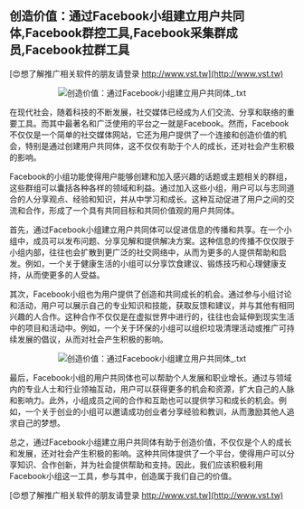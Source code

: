 ## **创造价值：通过Facebook小组建立用户共同体,Facebook群控工具,Facebook采集群成员,Facebook拉群工具**

[😍想了解推广相关软件的朋友请登录 http://www.vst.tw](http://www.vst.tw)

 <center><img src="https://vst.tw/MP4/tuiguang/png/2.png" alt="创造价值：通过Facebook小组建立用户共同体_.txt"></center>

在现代社会，随着科技的不断发展，社交媒体已经成为人们交流、分享和联络的重要工具。而其中最著名和广泛使用的平台之一就是Facebook。然而，Facebook不仅仅是一个简单的社交媒体网站，它还为用户提供了一个连接和创造价值的机会，特别是通过创建用户共同体，这不仅仅有助于个人的成长，还对社会产生积极的影响。

Facebook的小组功能使得用户能够创建和加入感兴趣的话题或主题相关的群组，这些群组可以囊括各种各样的领域和利益。通过加入这些小组，用户可以与志同道合的人分享观点、经验和知识，并从中学习和成长。这种互动促进了用户之间的交流和合作，形成了一个具有共同目标和共同价值观的用户共同体。

首先，通过Facebook小组建立用户共同体可以促进信息的传播和共享。在一个小组中，成员可以发布问题、分享见解和提供解决方案。这种信息的传播不仅仅限于小组内部，往往也会扩散到更广泛的社交网络中，从而为更多的人提供帮助和启发。例如，一个关于健康生活的小组可以分享饮食建议、锻炼技巧和心理健康支持，从而使更多的人受益。

其次，Facebook小组也为用户提供了创造和共同成长的机会。通过参与小组讨论和活动，用户可以展示自己的专业知识和技能，获取反馈和建议，并与其他有相同兴趣的人合作。这种合作不仅仅是在虚拟世界中进行的，往往也会延伸到现实生活中的项目和活动中。例如，一个关于环保的小组可以组织垃圾清理活动或推广可持续发展的倡议，从而对社会产生积极的影响。

 <center><img src="https://vst.tw/MP4/tuiguang/png/3.png" alt="创造价值：通过Facebook小组建立用户共同体_.txt"></center>

最后，Facebook小组的用户共同体也可以帮助个人发展和职业增长。通过与领域内的专业人士和行业领袖互动，用户可以获得更多的机会和资源，扩大自己的人脉和影响力。此外，小组成员之间的合作和互助也可以提供学习和成长的机会。例如，一个关于创业的小组可以邀请成功创业者分享经验和教训，从而激励其他人追求自己的梦想。

总之，通过Facebook小组建立用户共同体有助于创造价值，不仅仅是个人的成长和发展，还对社会产生积极的影响。这种共同体提供了一个平台，使得用户可以分享知识、合作创新，并为社会提供帮助和支持。因此，我们应该积极利用Facebook小组这一工具，参与其中，创造属于我们自己的价值。

[😍想了解推广相关软件的朋友请登录 http://www.vst.tw](http://www.vst.tw)



